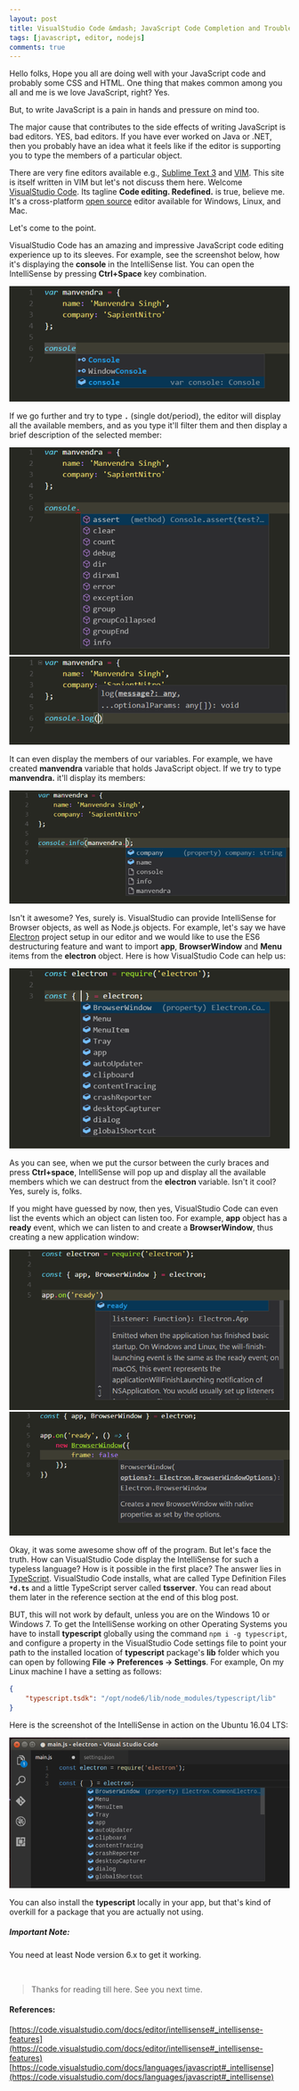 ```yaml
---
layout: post
title: VisualStudio Code &mdash; JavaScript Code Completion and Troubleshooting
tags: [javascript, editor, nodejs]
comments: true
---
```


Hello folks, Hope you all are doing well with your JavaScript code and probably some CSS and HTML. One thing that makes common among you all and me is we love JavaScript, right? Yes.

But, to write JavaScript is a pain in hands and pressure on mind too.

The major cause that contributes to the side effects of writing JavaScript is bad editors. YES, bad editors. If you have ever worked on Java or .NET, then you probably have an idea what it feels like if the editor is supporting you to type the members of a particular object.

There are very fine editors available e.g., [Sublime Text 3](http://www.sublimetext.com/) and [VIM](http://www.vim.org/). This site is itself written in VIM but let's not discuss them here. Welcome [VisualStudio Code](https://code.visualstudio.com). Its tagline **Code editing. Redefined.** is true, believe me. It's a cross-platform [open source](https://github.com/Microsoft/vscode/) editor available for Windows, Linux, and Mac.

Let's come to the point.

VisualStudio Code has an amazing and impressive JavaScript code editing experience up to its sleeves. For example, see the screenshot below, how it's displaying the **console** in the IntelliSense list. You can open the IntelliSense by pressing **Ctrl+Space** key combination.

![Speaker](/assets/img/vs-code-js-intellisense/js-completion-console.png)

If we go further and try to type **`.`** (single dot/period), the editor will display all the available members, and as you type it'll filter them and then display a brief description of the selected member:

![Speaker](/assets/img/vs-code-js-intellisense/js-completion-console-members.png)
![Speaker](/assets/img/vs-code-js-intellisense/js-completion-console-member-description.png)

It can even display the members of our variables. For example, we have created **manvendra** variable that holds JavaScript object. If we try to type **manvendra.** it'll display its members:

![Speaker](/assets/img/vs-code-js-intellisense/js-completion-variable-members.png)

Isn't it awesome? Yes, surely is. VisualStudio can provide IntelliSense for Browser objects, as well as Node.js objects. For example, let's say we have [Electron](https://electron.atom.io/) project setup in our editor and we would like to use the ES6 destructuring feature and want to import **app**, **BrowserWindow** and **Menu** items from the **electron** object. Here is how VisualStudio Code can help us:

![Speaker](/assets/img/vs-code-js-intellisense/js-completion-node-js-electron.png)

As you can see, when we put the cursor between the curly braces and press **Ctrl+space**, IntelliSense will pop up and display all the available members which we can destruct from the **electron** variable. Isn't it cool? Yes, surely is, folks.

If you might have guessed by now, then yes, VisualStudio Code can even list the events which an object can listen too. For example, **app** object has a **ready** event, which we can listen to and create a **BrowserWindow**, thus creating a new application window:

![Speaker](/assets/img/vs-code-js-intellisense/js-completion-event.png)
![Speaker](/assets/img/vs-code-js-intellisense/js-completion-browser-window-options.png)


Okay, it was some awesome show off of the program. But let's face the truth. How can VisualStudio Code display the IntelliSense for such a typeless language? How is it possible in the first place? The answer lies in [TypeScript](https://www.typescriptlang.org/). VisualStudio Code installs, what are called Type Definition Files **`*d.ts`** and a little TypeScript server called **tsserver**. You can read about them later in the reference section at the end of this blog post.

BUT, this will not work by default, unless you are on the Windows 10 or Windows 7. To get the IntelliSense working on other Operating Systems you have to install **typescript** globally using the command `npm i -g typescript`, and configure a property in the VisualStudio Code settings file to point your path to the installed location of **typescript** package's **lib** folder which you can open by following **File -> Preferences -> Settings**. For example, On my Linux machine I have a setting as follows:

~~~json
{
    "typescript.tsdk": "/opt/node6/lib/node_modules/typescript/lib"
}
~~~

Here is the screenshot of the IntelliSense in action on the Ubuntu 16.04 LTS:

![Speaker](/assets/img/vs-code-js-intellisense/js-completion-node-js-electron-ubuntu.png)

You can also install the **typescript** locally in your app, but that's kind of overkill for a package that you are actually not using.

##### Important Note:
You need at least Node version 6.x to get it working.

&nbsp;

>Thanks for reading till here. See you next time.


#### References:
[https://code.visualstudio.com/docs/editor/intellisense#_intellisense-features](https://code.visualstudio.com/docs/editor/intellisense#_intellisense-features)
[https://code.visualstudio.com/docs/languages/javascript#_intellisense](https://code.visualstudio.com/docs/languages/javascript#_intellisense)

&nbsp;